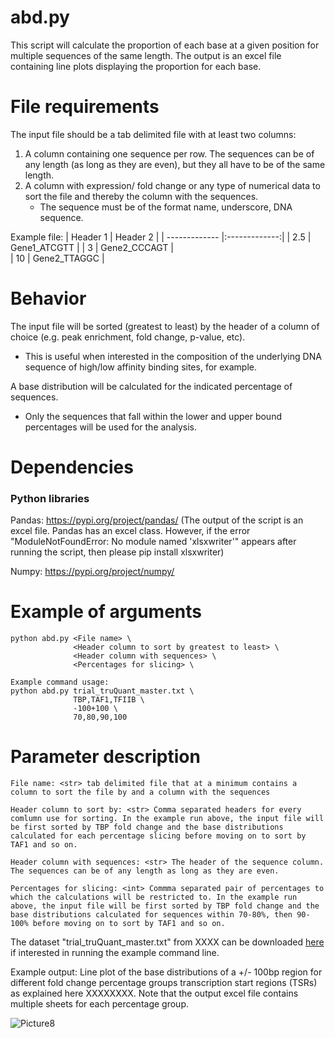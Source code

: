 # abd.py #
This script will calculate the proportion of each base at a given position for multiple sequences of the same length. The output is an excel file containing line plots displaying the proportion for each base. 

# File requirements #
The input file should be a tab delimited file with at least two columns: 
   1. A column containing one sequence per row. The sequences can be of any length (as long as they are even), but they all have to be of the same length.
   2. A column with expression/ fold change or any type of numerical data to sort the file and thereby the column with the sequences.
      * The sequence must be of the format name, underscore, DNA sequence.

Example file:
| Header 1      | Header 2      |
| ------------- |:-------------:| 
| 2.5           | Gene1_ATCGTT  | 
| 3             | Gene2_CCCAGT  |  
| 10            | Gene2_TTAGGC  |    

# Behavior #
The input file will be sorted (greatest to least) by the header of a column of choice (e.g. peak enrichment, fold change, p-value, etc). 
  * This is useful when interested in the composition of the underlying DNA sequence of high/low affinity binding sites, for example. 

A base distribution will be calculated for the indicated percentage of sequences.
  * Only the sequences that fall within the lower and upper bound percentages will be used for the analysis.

# Dependencies #
### Python libraries ###
Pandas: https://pypi.org/project/pandas/
(The output of the script is an excel file. Pandas has an excel class. However, if the error "ModuleNotFoundError: No module named 'xlsxwriter'" appears after running the script, then please pip install xlsxwriter)

Numpy: https://pypi.org/project/numpy/

# Example of arguments #
```
python abd.py <File name> \
              <Header column to sort by greatest to least> \
              <Header column with sequences> \
              <Percentages for slicing> \

Example command usage: 
python abd.py trial_truQuant_master.txt \
              TBP,TAF1,TFIIB \
              -100+100 \
              70,80,90,100
```
# Parameter description #
```
File name: <str> tab delimited file that at a minimum contains a column to sort the file by and a column with the sequences

Header column to sort by: <str> Comma separated headers for every comlumn use for sorting. In the example run above, the input file will be first sorted by TBP fold change and the base distributions calculated for each percentage slicing before moving on to sort by TAF1 and so on.

Header column with sequences: <str> The header of the sequence column. The sequences can be of any length as long as they are even.

Percentages for slicing: <int> Commma separated pair of percentages to which the calculations will be restricted to. In the example run above, the input file will be first sorted by TBP fold change and the base distributions calculated for sequences within 70-80%, then 90-100% before moving on to sort by TAF1 and so on.
```

The dataset "trial_truQuant_master.txt" from XXXX can be downloaded [here](https://github.com/JuanFSantana/DNA-and-RNA-seq-analysis-essentials/blob/main/Average%20base%20distribution%20plots/trial_truQuant_master.txt) if interested in running the example command line. 

Example output: Line plot of the base distributions of a +/- 100bp region for different fold change percentage groups transcription start regions (TSRs) as explained here XXXXXXXX. Note that the output excel file contains multiple sheets for each percentage group.

![Picture8](https://user-images.githubusercontent.com/38702786/166021962-6fdf9b5e-c4e0-4d4b-9eb0-6511d47459db.png)

